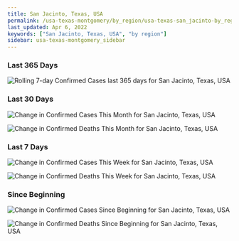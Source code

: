 ```yaml
---
title: San Jacinto, Texas, USA
permalink: /usa-texas-montgomery/by_region/usa-texas-san_jacinto-by_region.html
last_updated: Apr 6, 2022
keywords: ["San Jacinto, Texas, USA", "by region"]
sidebar: usa-texas-montgomery_sidebar
---
```


<h3>Last 365 Days</h3>

![Rolling 7-day Confirmed Cases last 365 days for San Jacinto, Texas, USA](/covid_tracker/images/graphs/usa-texas-san_jacinto-weekly_totals_graph.png)

<h3>Last 30 Days</h3>

![Change in Confirmed Cases This Month for San Jacinto, Texas, USA](/covid_tracker/images/graphs/usa-texas-san_jacinto-delta_confirmed-30_days_graph.png)

![Change in Confirmed Deaths This Month for San Jacinto, Texas, USA](/covid_tracker/images/graphs/usa-texas-san_jacinto-delta_deaths-30_days_graph.png)

<h3>Last 7 Days</h3>

![Change in Confirmed Cases This Week for San Jacinto, Texas, USA](/covid_tracker/images/graphs/usa-texas-san_jacinto-delta_confirmed-7_days_graph.png)

![Change in Confirmed Deaths This Week for San Jacinto, Texas, USA](/covid_tracker/images/graphs/usa-texas-san_jacinto-delta_deaths-7_days_graph.png)

<h3>Since Beginning</h3>

![Change in Confirmed Cases Since Beginning for San Jacinto, Texas, USA](/covid_tracker/images/graphs/usa-texas-san_jacinto-delta_confirmed-since_beginning_graph.png)

![Change in Confirmed Deaths Since Beginning for San Jacinto, Texas, USA](/covid_tracker/images/graphs/usa-texas-san_jacinto-delta_deaths-since_beginning_graph.png)
